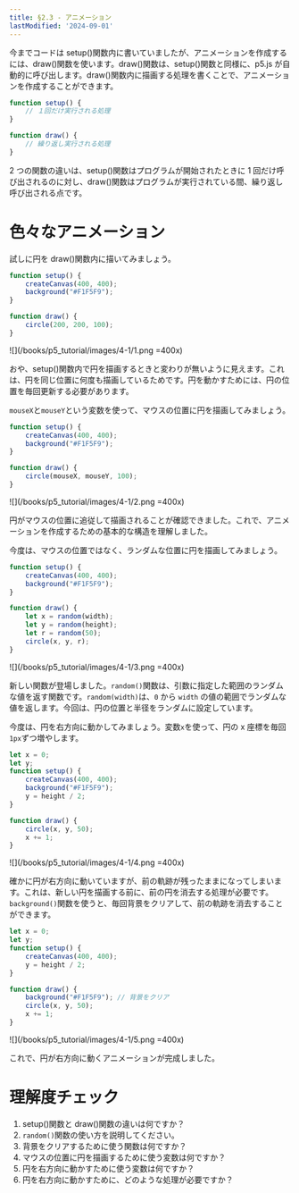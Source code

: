 ```yaml
---
title: §2.3 - アニメーション
lastModified: '2024-09-01'
---
```


今までコードは setup()関数内に書いていましたが、アニメーションを作成するには、draw()関数を使います。draw()関数は、setup()関数と同様に、p5.js が自動的に呼び出します。draw()関数内に描画する処理を書くことで、アニメーションを作成することができます。

```js
function setup() {
    // １回だけ実行される処理
}

function draw() {
    // 繰り返し実行される処理
}
```

2 つの関数の違いは、setup()関数はプログラムが開始されたときに 1 回だけ呼び出されるのに対し、draw()関数はプログラムが実行されている間、繰り返し呼び出される点です。

# 色々なアニメーション

試しに円を draw()関数内に描いてみましょう。

```js
function setup() {
    createCanvas(400, 400);
    background("#F1F5F9");
}

function draw() {
    circle(200, 200, 100);
}
```

![](/books/p5_tutorial/images/4-1/1.png =400x)

おや、setup()関数内で円を描画するときと変わりが無いように見えます。これは、円を同じ位置に何度も描画しているためです。円を動かすためには、円の位置を毎回更新する必要があります。

`mouseX`と`mouseY`という変数を使って、マウスの位置に円を描画してみましょう。

```js
function setup() {
    createCanvas(400, 400);
    background("#F1F5F9");
}

function draw() {
    circle(mouseX, mouseY, 100);
}
```

![](/books/p5_tutorial/images/4-1/2.png =400x)

円がマウスの位置に追従して描画されることが確認できました。これで、アニメーションを作成するための基本的な構造を理解しました。

今度は、マウスの位置ではなく、ランダムな位置に円を描画してみましょう。

```js
function setup() {
    createCanvas(400, 400);
    background("#F1F5F9");
}

function draw() {
    let x = random(width);
    let y = random(height);
    let r = random(50);
    circle(x, y, r);
}
```

![](/books/p5_tutorial/images/4-1/3.png =400x)

新しい関数が登場しました。`random()`関数は、引数に指定した範囲のランダムな値を返す関数です。`random(width)`は、`0` から `width` の値の範囲でランダムな値を返します。今回は、円の位置と半径をランダムに設定しています。

今度は、円を右方向に動かしてみましょう。変数`x`を使って、円の x 座標を毎回`1px`ずつ増やします。

```js
let x = 0;
let y;
function setup() {
    createCanvas(400, 400);
    background("#F1F5F9");
    y = height / 2;
}

function draw() {
    circle(x, y, 50);
    x += 1;
}
```

![](/books/p5_tutorial/images/4-1/4.png =400x)

確かに円が右方向に動いていますが、前の軌跡が残ったままになってしまいます。これは、新しい円を描画する前に、前の円を消去する処理が必要です。`background()`関数を使うと、毎回背景をクリアして、前の軌跡を消去することができます。

```js
let x = 0;
let y;
function setup() {
    createCanvas(400, 400);
    y = height / 2;
}

function draw() {
    background("#F1F5F9"); // 背景をクリア
    circle(x, y, 50);
    x += 1;
}
```

![](/books/p5_tutorial/images/4-1/5.png =400x)

これで、円が右方向に動くアニメーションが完成しました。

# 理解度チェック

1. setup()関数と draw()関数の違いは何ですか？
2. `random()`関数の使い方を説明してください。
3. 背景をクリアするために使う関数は何ですか？
4. マウスの位置に円を描画するために使う変数は何ですか？
5. 円を右方向に動かすために使う変数は何ですか？
6. 円を右方向に動かすために、どのような処理が必要ですか？
